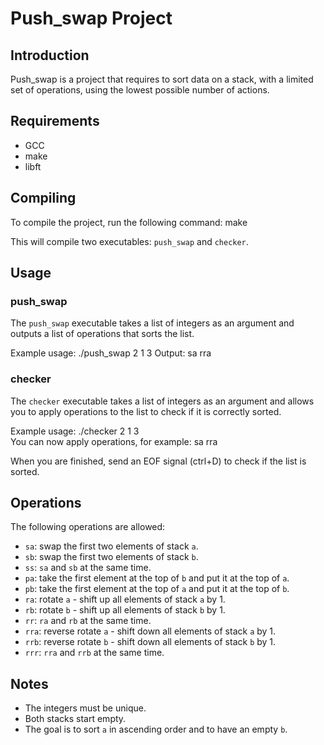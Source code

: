 # Push_swap Project

## Introduction
Push_swap is a project that requires to sort data on a stack, with a limited set of operations, using the lowest possible number of actions.

## Requirements
* GCC 
* make
* libft

## Compiling
To compile the project, run the following command: make

This will compile two executables: `push_swap` and `checker`.

## Usage
### push_swap
The `push_swap` executable takes a list of integers as an argument and outputs a list of operations that sorts the list.

Example usage: ./push_swap 2 1 3
Output:
sa
rra

### checker
The `checker` executable takes a list of integers as an argument and allows you to apply operations to the list to check if it is correctly sorted.

Example usage: ./checker 2 1 3  
You can now apply operations, for example:
sa
rra


When you are finished, send an EOF signal (ctrl+D) to check if the list is sorted.

## Operations
The following operations are allowed:
* `sa`: swap the first two elements of stack `a`.
* `sb`: swap the first two elements of stack `b`.
* `ss`: `sa` and `sb` at the same time.
* `pa`: take the first element at the top of `b` and put it at the top of `a`.
* `pb`: take the first element at the top of `a` and put it at the top of `b`.
* `ra`: rotate `a` - shift up all elements of stack `a` by 1.
* `rb`: rotate `b` - shift up all elements of stack `b` by 1.
* `rr`: `ra` and `rb` at the same time.
* `rra`: reverse rotate `a` - shift down all elements of stack `a` by 1.
* `rrb`: reverse rotate `b` - shift down all elements of stack `b` by 1.
* `rrr`: `rra` and `rrb` at the same time.

## Notes
* The integers must be unique.
* Both stacks start empty.
* The goal is to sort `a` in ascending order and to have an empty `b`.






